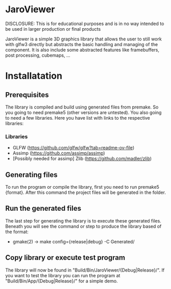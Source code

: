 # JaroViewer
DISCLOSURE: This is for educational purposes and is in no way intended to be used in larger production or final products

JaroViewer is a simple 3D graphics library that allows the user to still work with glfw3 directly but abstracts the basic handling and managing of the component. It is also include some abstracted features like framebuffers, post processing, cubemaps, ...

# Installatation
## Prerequisites
The library is compiled and build using generated files from premake. So you going to need premake5 (other versions are untested). You also going to need a few libraries. Here you have list with links to the respective libraries:
### Libraries
 * GLFW (https://github.com/glfw/glfw?tab=readme-ov-file)
 * Assimp (https://github.com/assimp/assimp)
 * [Possibly needed for assimp] Zlib (https://github.com/madler/zlib)
## Generating files
To run the program or compile the library, first you need to run premake5 {format}. After this command the project files will be generated in the folder.
## Run the generated files
The last step for generating the library is to execute these generated files. Beneath you will see the command or step to produce the library based of the format:
 * gmake(2) -> make config={release|debug} -C Generated/
## Copy library or execute test program
The library will now be found in "Build/Bin/JaroViewer/{Debug|Release}/". If you want to test the library you can run the program at "Build/Bin/App/{Debug|Release}/" for a simple demo.
